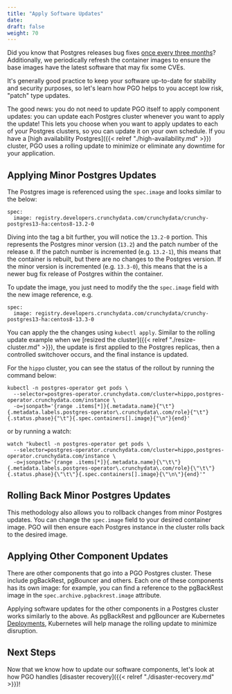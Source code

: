 ```yaml
---
title: "Apply Software Updates"
date:
draft: false
weight: 70
---
```


Did you know that Postgres releases bug fixes [once every three months](https://www.postgresql.org/developer/roadmap/)? Additionally, we periodically refresh the container images to ensure the base images have the latest software that may fix some CVEs.

It's generally good practice to keep your software up-to-date for stability and security purposes, so let's learn how PGO helps to you accept low risk, "patch" type updates.

The good news: you do not need to update PGO itself to apply component updates: you can update each Postgres cluster whenever you want to apply the update! This lets you choose when you want to apply updates to each of your Postgres clusters, so you can update it on your own schedule. If you have a [high availability Postgres]({{< relref "./high-availability.md" >}}) cluster, PGO uses a rolling update to minimize or eliminate any downtime for your application.

## Applying Minor Postgres Updates

The Postgres image is referenced using the `spec.image` and looks similar to the below:

```
spec:
  image: registry.developers.crunchydata.com/crunchydata/crunchy-postgres13-ha:centos8-13.2-0
```

Diving into the tag a bit further, you will notice the `13.2-0` portion. This represents the Postgres minor version (`13.2`) and the patch number of the release `0`. If the patch number is incremented (e.g. `13.2-1`), this means that the container is rebuilt, but there are no changes to the Postgres version. If the minor version is incremented (e.g. `13.3-0`), this means that the is a newer bug fix release of Postgres within the container.

To update the image, you just need to modify the the `spec.image` field with the new image reference, e.g.

```
spec:
  image: registry.developers.crunchydata.com/crunchydata/crunchy-postgres13-ha:centos8-13.3-0
```

You can apply the the changes using `kubectl apply`. Similar to the rolling update example when we [resized the cluster]({{< relref "./resize-cluster.md" >}}), the update is first applied to the Postgres replicas, then a controlled switchover occurs, and the final instance is updated.

For the `hippo` cluster, you can see the status of the rollout by running the command below:

```
kubectl -n postgres-operator get pods \
  --selector=postgres-operator.crunchydata.com/cluster=hippo,postgres-operator.crunchydata.com/instance \
  -o=jsonpath='{range .items[*]}{.metadata.name}{"\t"}{.metadata.labels.postgres-operator\.crunchydata\.com/role}{"\t"}{.status.phase}{"\t"}{.spec.containers[].image}{"\n"}{end}'
```

or by running a watch:

```
watch "kubectl -n postgres-operator get pods \
  --selector=postgres-operator.crunchydata.com/cluster=hippo,postgres-operator.crunchydata.com/instance \
  -o=jsonpath='{range .items[*]}{.metadata.name}{\"\t\"}{.metadata.labels.postgres-operator\.crunchydata\.com/role}{\"\t\"}{.status.phase}{\"\t\"}{.spec.containers[].image}{\"\n\"}{end}'"
```

## Rolling Back Minor Postgres Updates

This methodology also allows you to rollback changes from minor Postgres updates. You can change the `spec.image` field to your desired container image. PGO will then ensure each Postgres instance in the cluster rolls back to the desired image.

## Applying Other Component Updates

There are other components that go into a PGO Postgres cluster. These include pgBackRest, pgBouncer and others. Each one of these components has its own image: for example, you can find a reference to the pgBackRest image in the `spec.archive.pgbackrest.image` attribute.

Applying software updates for the other components in a Postgres cluster works similarly to the above. As pgBackRest and pgBouncer are Kubernetes [Deployments](https://kubernetes.io/docs/concepts/workloads/controllers/deployment/), Kubernetes will help manage the rolling update to minimize disruption.

## Next Steps

Now that we know how to update our software components, let's look at how PGO handles [disaster recovery]({{< relref "./disaster-recovery.md" >}})!
